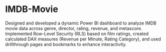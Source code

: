 # IMDB-Movie
Designed and developed a dynamic Power BI dashboard to analyze IMDB movie data across genre, director, rating, revenue, and metascore. Implemented Row-Level Security (RLS) based on film ratings, created calculated DAX measures (Revenue per Minute, Rating Category), and used drillthrough pages and bookmarks to enhance interactivity.
